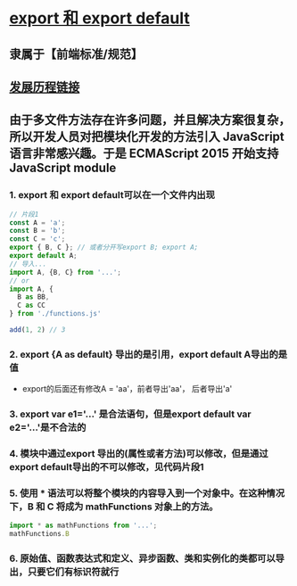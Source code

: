 # [export 和 export default](https://juejin.cn/post/6844903585805762573)

## 隶属于【前端标准/规范】

## [发展历程链接](https://segmentfault.com/a/1190000039375332?utm_source=sf-similar-article)

## 由于多文件方法存在许多问题，并且解决方案很复杂，所以开发人员对把模块化开发的方法引入 JavaScript 语言非常感兴趣。**于是 ECMAScript 2015 开始支持 JavaScript module**

### 1. export 和 export default可以在一个文件内出现

```js
// 片段1
const A = 'a';
const B = 'b';
const C = 'c';
export { B, C }; // 或者分开写export B; export A;
export default A;
// 导入...
import A, {B, C} from '...';
// or
import A, {
  B as BB,
  C as CC
} from './functions.js'

add(1, 2) // 3
```

### 2. export {A as default} 导出的是引用，export default A导出的是值

- export的后面还有修改A = 'aa'，前者导出'aa'， 后者导出'a'

### 3. export var e1='...' 是合法语句，但是export default var e2='...'是不合法的

### 4. 模块中通过export 导出的(属性或者方法)可以修改，但是通过export default导出的不可以修改，见代码片段1

### 5. 使用 * 语法可以将整个模块的内容导入到一个对象中。在这种情况下，B 和 C 将成为 mathFunctions 对象上的方法。

```js
import * as mathFunctions from '...';
mathFunctions.B
```

### 6. 原始值、函数表达式和定义、异步函数、类和实例化的类都可以导出，只要它们有标识符就行